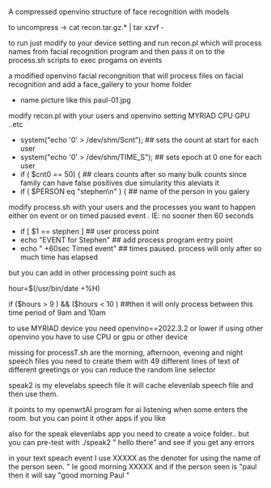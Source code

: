 A compressed openvino structure of face recognition with models

 to uncompress  ->  cat recon.tar.gz.* | tar xzvf -


to run just modify to your device setting and run recon.pl  which will process names from  facial recognition program and then pass it on to the process.sh  scripts to exec progams on events 

a modified openvino facial recongnition that will process files   on facial recognition and add a face_gallery to your home folder
 - name picture like this paul-01.jpg
   
 modify   recon.pl   with your users and  openvino setting    MYRIAD CPU GPU ..etc
 
  - system("echo '0' > /dev/shm/Scnt");  ## sets the count at start for each user
  - system("echo '0' > /dev/shm/TIME_S"); ## sets epoch at 0 one for each user
  - if ( $cnt0 == 50) {  ## clears counts  after so many bulk counts  since family can have false positives due simularity this aleviats it
  - if ( $PERSON eq "stephen\n" ) {  ## name of the person in you galery

 modify process.sh with your users and the processes you want to happen  either on event or on timed paused event . IE: no sooner then 60 seconds
  - if [ $1 == stephen ]  ## user process point
  - echo "EVENT for Stephen"  ##  add process program  entry point
  - echo "  +60sec Timed event"  ##  times paused. process will only after so much time has elapsed

 but you can add in other processing point  such as 
 
 hour=$(/usr/bin/date +%H)
 
 if ($hours > 9 )  && ($hours < 10 )  ##then it will only process  between this time period of 9am and 10am

 to use MYRIAD device you need openvino==2022.3.2  or lower  if using 
  other openvino  you have to use CPU or gpu or other device 

missing  for processT.sh are the morning, afternoon, evening and  night speech files you need to create them with 49  different lines of text of different greetings or you can reduce the random line selector

speak2 is my elevelabs  speech file it will cache elevenlab speech file and then use them. 

it points to my openwrtAI program for ai listening  when some enters the room. but you can point it other apps if you like

also for the speak elevenlabs app you need to create a voice folder..  but you can pre-test with ./speak2 " hello there"  and see if you get any errors

in your text speach event I use XXXXX as  the denoter for using  the name of the person seen.  " Ie good morning XXXXX  and if the person seen is "paul then it will say "good morning Paul "
